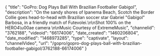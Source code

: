 {
    "title": "GoPro: Dog Plays Ball With Brazilian Footballer Gabigol",
    "description": "On the sandy shores of Ipanema Beach, Scotch the Border Collie goes head-to-head with Brazilian soccer star Gabriel \"Gabigol\" Barbosa, in a friendly match of Futevolei.\n\nShot 100% on the HERO4\u00ae camera \n\nMusic Courtesy of ExtremeMusic",
    "channelid": "3762188",
    "videoid": "66174006",
    "date_created": "1460206804",
    "date_modified": "1468973285",
    "type": "captivate",
    "layout": "channelVideo",
    "url": "\/gopro\/gopro-dog-plays-ball-with-brazilian-footballer-gabigol\/3762188-66174006"
}